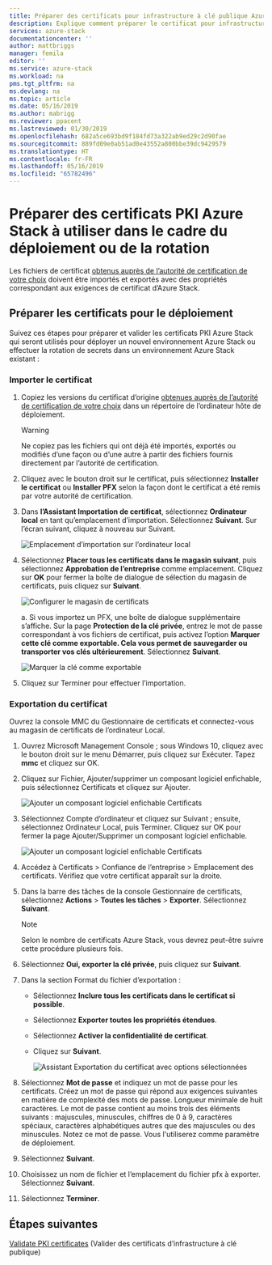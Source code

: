 ```yaml
---
title: Préparer des certificats pour infrastructure à clé publique Azure Stack pour le déploiement de systèmes intégrés ou la rotation de secrets Azure Stack | Microsoft Docs
description: Explique comment préparer le certificat pour infrastructure à clé publique Azure Stack pour des systèmes intégrés Azure Stack.
services: azure-stack
documentationcenter: ''
author: mattbriggs
manager: femila
editor: ''
ms.service: azure-stack
ms.workload: na
pms.tgt_pltfrm: na
ms.devlang: na
ms.topic: article
ms.date: 05/16/2019
ms.author: mabrigg
ms.reviewer: ppacent
ms.lastreviewed: 01/30/2019
ms.openlocfilehash: 682a5ce693bd9f184fd73a322ab9ed29c2d90fae
ms.sourcegitcommit: 889fd09e0ab51ad0e43552a800bbe39dc9429579
ms.translationtype: HT
ms.contentlocale: fr-FR
ms.lasthandoff: 05/16/2019
ms.locfileid: "65782496"
---
```

# <a name="prepare-azure-stack-pki-certificates-for-use-in-deployment-or-rotation"></a>Préparer des certificats PKI Azure Stack à utiliser dans le cadre du déploiement ou de la rotation

Les fichiers de certificat [obtenus auprès de l’autorité de certification de votre choix](azure-stack-get-pki-certs.md) doivent être importés et exportés avec des propriétés correspondant aux exigences de certificat d’Azure Stack.

## <a name="prepare-certificates-for-deployment"></a>Préparer les certificats pour le déploiement

Suivez ces étapes pour préparer et valider les certificats PKI Azure Stack qui seront utilisés pour déployer un nouvel environnement Azure Stack ou effectuer la rotation de secrets dans un environnement Azure Stack existant : 

### <a name="import-the-certificate"></a>Importer le certificat

1. Copiez les versions du certificat d’origine [obtenues auprès de l’autorité de certification de votre choix](azure-stack-get-pki-certs.md) dans un répertoire de l’ordinateur hôte de déploiement. 
   > [!WARNING]
   > Ne copiez pas les fichiers qui ont déjà été importés, exportés ou modifiés d’une façon ou d’une autre à partir des fichiers fournis directement par l’autorité de certification.

1. Cliquez avec le bouton droit sur le certificat, puis sélectionnez **Installer le certificat** ou **Installer PFX** selon la façon dont le certificat a été remis par votre autorité de certification.

1. Dans **l’Assistant Importation de certificat**, sélectionnez **Ordinateur local** en tant qu’emplacement d’importation. Sélectionnez **Suivant**. Sur l’écran suivant, cliquez à nouveau sur Suivant.

    ![Emplacement d’importation sur l’ordinateur local](./media/prepare-pki-certs/1.png)

1. Sélectionnez **Placer tous les certificats dans le magasin suivant**, puis sélectionnez **Approbation de l’entreprise** comme emplacement. Cliquez sur **OK** pour fermer la boîte de dialogue de sélection du magasin de certificats, puis cliquez sur **Suivant**.

   ![Configurer le magasin de certificats](./media/prepare-pki-certs/3.png)

   a. Si vous importez un PFX, une boîte de dialogue supplémentaire s’affiche. Sur la page **Protection de la clé privée**, entrez le mot de passe correspondant à vos fichiers de certificat, puis activez l’option **Marquer cette clé comme exportable. Cela vous permet de sauvegarder ou transporter vos clés ultérieurement**. Sélectionnez **Suivant**.

   ![Marquer la clé comme exportable](./media/prepare-pki-certs/2.png)

1. Cliquez sur Terminer pour effectuer l’importation.

### <a name="export-the-certificate"></a>Exportation du certificat

Ouvrez la console MMC du Gestionnaire de certificats et connectez-vous au magasin de certificats de l’ordinateur Local.

1. Ouvrez Microsoft Management Console ; sous Windows 10, cliquez avec le bouton droit sur le menu Démarrer, puis cliquez sur Exécuter. Tapez **mmc** et cliquez sur OK.

1. Cliquez sur Fichier, Ajouter/supprimer un composant logiciel enfichable, puis sélectionnez Certificats et cliquez sur Ajouter.

    ![Ajouter un composant logiciel enfichable Certificats](./media/prepare-pki-certs/mmc-2.png)
 
1. Sélectionnez Compte d’ordinateur et cliquez sur Suivant ; ensuite, sélectionnez Ordinateur Local, puis Terminer. Cliquez sur OK pour fermer la page Ajouter/Supprimer un composant logiciel enfichable.

    ![Ajouter un composant logiciel enfichable Certificats](./media/prepare-pki-certs/mmc-3.png)

1. Accédez à Certificats > Confiance de l’entreprise > Emplacement des certificats. Vérifiez que votre certificat apparaît sur la droite.

1. Dans la barre des tâches de la console Gestionnaire de certificats, sélectionnez **Actions** > **Toutes les tâches** > **Exporter**. Sélectionnez **Suivant**.

   > [!NOTE]
   > Selon le nombre de certificats Azure Stack, vous devrez peut-être suivre cette procédure plusieurs fois.

1. Sélectionnez **Oui, exporter la clé privée**, puis cliquez sur **Suivant**.

1. Dans la section Format du fichier d’exportation :
    
   - Sélectionnez **Inclure tous les certificats dans le certificat si possible**.  
   - Sélectionnez **Exporter toutes les propriétés étendues**.  
   - Sélectionnez **Activer la confidentialité de certificat**.  
   - Cliquez sur **Suivant**.  
    
     ![Assistant Exportation du certificat avec options sélectionnées](./media/prepare-pki-certs/azure-stack-save-cert.png)

1. Sélectionnez **Mot de passe** et indiquez un mot de passe pour les certificats. Créez un mot de passe qui répond aux exigences suivantes en matière de complexité des mots de passe. Longueur minimale de huit caractères. Le mot de passe contient au moins trois des éléments suivants : majuscules, minuscules, chiffres de 0 à 9, caractères spéciaux, caractères alphabétiques autres que des majuscules ou des minuscules. Notez ce mot de passe. Vous l'utiliserez comme paramètre de déploiement.

1. Sélectionnez **Suivant**.

1. Choisissez un nom de fichier et l’emplacement du fichier pfx à exporter. Sélectionnez **Suivant**.

1. Sélectionnez **Terminer**.

## <a name="next-steps"></a>Étapes suivantes

[Validate PKI certificates](azure-stack-validate-pki-certs.md) (Valider des certificats d’infrastructure à clé publique)